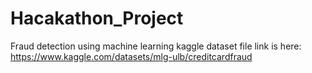 # Hacakathon_Project
Fraud detection using machine learning
kaggle dataset file link is here:
https://www.kaggle.com/datasets/mlg-ulb/creditcardfraud
